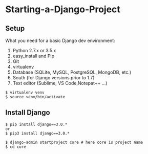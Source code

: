 # Starting-a-Django-Project

## Setup
What you need for a basic Django dev environment:

  1. Python 2.7.x or 3.5.x
  2. easy_install and Pip
  3. Git
  4. virtualenv
  5. Database (SQLite, MySQL, PostgreSQL, MongoDB, etc.)
  6. South (for Django versions prior to 1.7)
  7. Text editor (Sublime, VS Code,Notepat++ ...)


```
$ virtualenv venv
$ source venv/bin/activate

```
## Install Django

```
$ pip install django==3.0.* 
or
$ pip3 install django==3.0.*

$ django-admin startproject core # here core is project name
$ cd core



```
